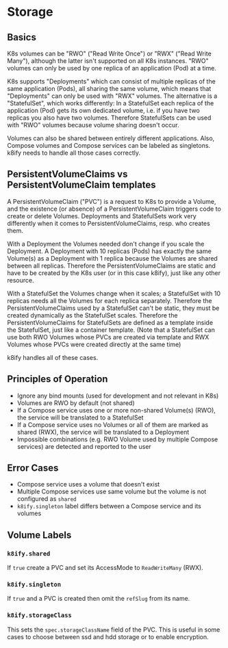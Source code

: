 # Storage

## Basics

K8s volumes can be "RWO" ("Read Write Once") or "RWX" ("Read Write Many"), although the latter isn't supported on all K8s instances. "RWO" volumes can only be used by one replica of an application (Pod) at a time.

K8s supports "Deployments" which can consist of multiple replicas of the same application (Pods), all sharing the same volume, which means that "Deployments" can only be used with "RWX" volumes. The alternative is a "StatefulSet", which works differently: In a StatefulSet each replica of the application (Pod) gets its own dedicated volume, i.e. if you have two replicas you also have two volumes. Therefore StatefulSets can be used with "RWO" volumes because volume sharing doesn't occur.

Volumes can also be shared between entirely different applications. Also, Compose volumes and Compose services can be labeled as singletons. k8ify needs to handle all those cases correctly.


## PersistentVolumeClaims vs PersistentVolumeClaim templates

A PersistentVolumeClaim ("PVC") is a request to K8s to provide a Volume, and the existence (or absence) of a PersistentVolumeClaim triggers code to create or delete Volumes. Deployments and StatefulSets work very differently when it comes to PersistentVolumeClaims, resp. who creates them.

With a Deployment the Volumes needed don't change if you scale the Deployment. A Deployment with 10 replicas (Pods) has exactly the same Volume(s) as a Deployment with 1 replica because the Volumes are shared between all replicas. Therefore the PersistentVolumeClaims are static and have to be created by the K8s user (or in this case k8ify), just like any other resource.

With a StatefulSet the Volumes change when it scales; a StatefulSet with 10 replicas needs all the Volumes for each replica separately. Therefore the PersistentVolumeClaims used by a StatefulSet can't be static, they must be created dynamically as the StatefulSet scales. Therefore the PersistentVolumeClaims for StatefulSets are defined as a template inside the StatefulSet, just like a container template. (Note that a StatefulSet can use both RWO Volumes whose PVCs are created via template and RWX Volumes whose PVCs were created directly at the same time)

k8ify handles all of these cases.


## Principles of Operation

* Ignore any bind mounts (used for development and not relevant in K8s)
* Volumes are RWO by default (not shared)
* If a Compose service uses one or more non-shared Volume(s) (RWO), the service will be translated to a StatefulSet
* If a Compose service uses no Volumes or all of them are marked as shared (RWX), the service will be translated to a Deployment
* Impossible combinations (e.g. RWO Volume used by multiple Compose services) are detected and reported to the user


## Error Cases

- Compose service uses a volume that doesn't exist
- Multiple Compose services use same volume but the volume is not configured as `shared`
- `k8ify.singleton` label differs between a Compose service and its volumes


## Volume Labels

### `k8ify.shared`

If `true` create a PVC and set its AccessMode to `ReadWriteMany` (RWX).

### `k8ify.singleton`

If `true` and a PVC is created then omit the `refSlug` from its name.

### `k8ify.storageClass`

This sets the `spec.storageClassName` field of the PVC. This is useful in some cases to choose between ssd and hdd storage or to enable encryption.
